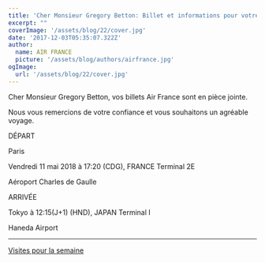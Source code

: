 ```yaml
---
title: 'Cher Monsieur Gregory Betton: Billet et informations pour votre voyage du 11/05/2018'
excerpt: ""
coverImage: '/assets/blog/22/cover.jpg'
date: '2017-12-03T05:35:07.322Z'
author:
  name: AIR FRANCE
  picture: '/assets/blog/authors/airfrance.jpg'
ogImage:
  url: '/assets/blog/22/cover.jpg'
---
```


Cher Monsieur Gregory Betton, vos billets Air France sont en pièce jointe.

Nous vous remercions de votre confiance et vous souhaitons un agréable voyage.
 
DÉPART

Paris

Vendredi 11 mai 2018 à 17:20 (CDG), FRANCE Terminal 2E

Aéroport Charles de Gaulle

ARRIVÉE

Tokyo à 12:15(J+1) (HND), JAPAN Terminal I

Haneda Airport

<hr />

<a href="/posts/23-armand-carrel">Visites pour la semaine</a>

